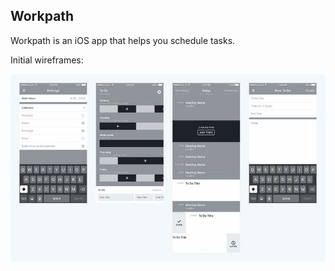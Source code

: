 ## Workpath

Workpath is an iOS app that helps you schedule tasks.

Initial wireframes:

![wireframes v1](wireframes/wireframes-v1.png)

